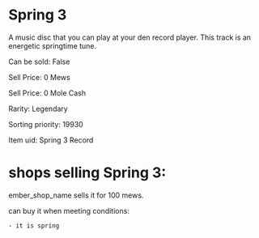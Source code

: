 # Spring 3

A music disc that you can play at your den record player. This track is an energetic springtime tune.

Can be sold: False

Sell Price: 0 Mews

Sell Price: 0 Mole Cash

Rarity: Legendary

Sorting priority: 19930

Item uid: Spring 3 Record

# shops selling Spring 3:

ember_shop_name sells it for 100 mews.

  can buy it when meeting conditions: 

    - it is spring